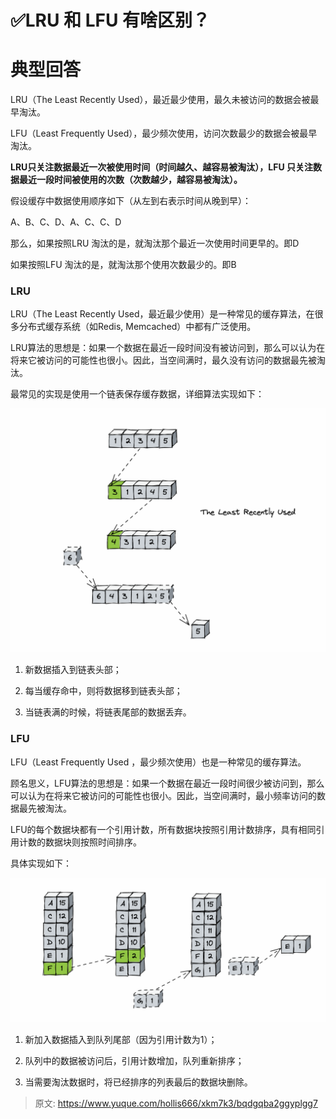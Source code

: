# ✅LRU 和 LFU 有啥区别？

# 典型回答


LRU（The Least Recently Used），最近最少使用，最久未被访问的数据会被最早淘汰。

LFU（Least Frequently Used），最少频次使用，访问次数最少的数据会被最早淘汰。



**LRU只关注数据最近一次被使用时间（时间越久、越容易被淘汰），LFU 只关注数据最近一段时间被使用的次数（次数越少，越容易被淘汰）。**



假设缓存中数据使用顺序如下（从左到右表示时间从晚到早）：



A、B、C、D、A、C、C、D



那么，如果按照LRU 淘汰的是，就淘汰那个最近一次使用时间更早的。即D

如果按照LFU 淘汰的是，就淘汰那个使用次数最少的。即B



### LRU


LRU（The Least Recently Used，最近最少使用）是一种常见的缓存算法，在很多分布式缓存系统（如Redis, Memcached）中都有广泛使用。



LRU算法的思想是：如果一个数据在最近一段时间没有被访问到，那么可以认为在将来它被访问的可能性也很小。因此，当空间满时，最久没有访问的数据最先被淘汰。



最常见的实现是使用一个链表保存缓存数据，详细算法实现如下：



![1672297308812-4613871f-5f49-45f9-92b6-057d948bc076.png](./img/ijs1bwrEvWPGwtNV/1672297308812-4613871f-5f49-45f9-92b6-057d948bc076-995667.png)



1. 新数据插入到链表头部；

2. 每当缓存命中，则将数据移到链表头部；

3. 当链表满的时候，将链表尾部的数据丢弃。



### LFU
LFU（Least Frequently Used ，最少频次使用）也是一种常见的缓存算法。



顾名思义，LFU算法的思想是：如果一个数据在最近一段时间很少被访问到，那么可以认为在将来它被访问的可能性也很小。因此，当空间满时，最小频率访问的数据最先被淘汰。



LFU的每个数据块都有一个引用计数，所有数据块按照引用计数排序，具有相同引用计数的数据块则按照时间排序。



具体实现如下：



![1672297971423-6c8a07d7-d86f-484b-bcd0-2db14d5e83ac.png](./img/ijs1bwrEvWPGwtNV/1672297971423-6c8a07d7-d86f-484b-bcd0-2db14d5e83ac-957096.png)



1. 新加入数据插入到队列尾部（因为引用计数为1）；

2. 队列中的数据被访问后，引用计数增加，队列重新排序；

3. 当需要淘汰数据时，将已经排序的列表最后的数据块删除。



> 原文: <https://www.yuque.com/hollis666/xkm7k3/bqdgqba2ggyplgg7>